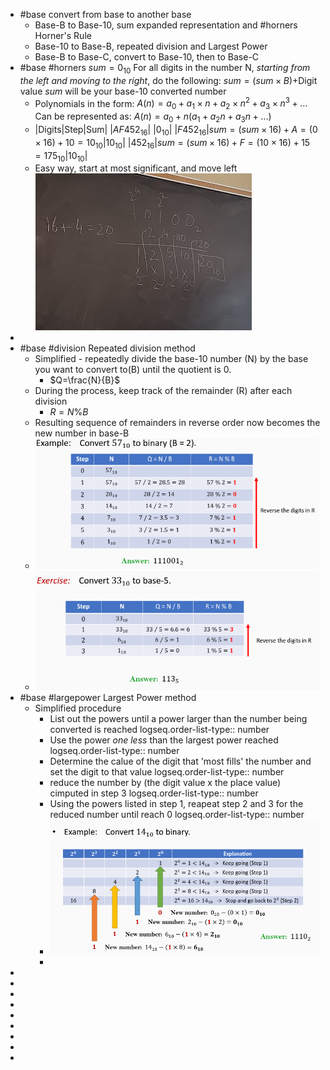 - #base convert from base to another base
	- Base-B to Base-10, sum expanded representation and #horners Horner's Rule
	- Base-10 to Base-B, repeated division and Largest Power
	- Base-B to Base-C, convert to Base-10, then to Base-C
- #base #horners 
  $sum=0_{10}$
  For all digits in the number N, *starting from the left and moving to the right*, do the following:
  $sum=(sum\times B)+$Digit value
  $sum$ will be your base-10 converted number
	- Polynomials in the form:
	  $A(n)=a_0+a_1 \times n+a_2 \times n^2 + a_3 \times n^3 + ...$
	  Can be represented as:
	  $A(n)=a_0+n(a_1+a_2n+a_3n+...)$
	- |Digits|Step|Sum|
	  |$AF452_{16}$| |$0_10$|
	  |$F452_{16}$|$sum = (sum \times 16) + A = (0 \times 16) + 10 = 10_{10}$|$10_{10}$|
	  |$452_{16}$|$sum = (sum \times 16) + F = (10 \times 16) + 15 = 175_{10}$|$10_{10}$|
	- Easy way, start at most significant, and move left
	  ![image.png](../assets/image_1737059844181_0.png)
-
- #base #division Repeated division method
	- Simplified - repeatedly divide the base-10 number (N) by the base you want to convert to(B) until the quotient is 0.
		- $Q=\frac{N}{B}$
	- During the process, keep track of the remainder (R) after each division
		- $R=N\%B$
	- Resulting sequence of remainders in reverse order now becomes the new number in base-B
	- ![image.png](../assets/image_1737059749032_0.png)
	- ![image.png](../assets/image_1737059988808_0.png)
- #base #largepower Largest Power method
	- Simplified procedure
		- List out the powers until a power larger than the number being converted is reached
		  logseq.order-list-type:: number
		- Use the power *one less* than the largest power reached
		  logseq.order-list-type:: number
		- Determine the calue of the digit that 'most fills' the number and set the digit to that value
		  logseq.order-list-type:: number
		- reduce the number by (the digit value x the place value) cimputed in step 3
		  logseq.order-list-type:: number
		- Using the powers listed in step 1, reapeat step 2 and 3 for the reduced number until reach 0
		  logseq.order-list-type:: number
		- ![image.png](../assets/image_1737060449867_0.png)
		-
-
-
-
-
-
-
-
-
-